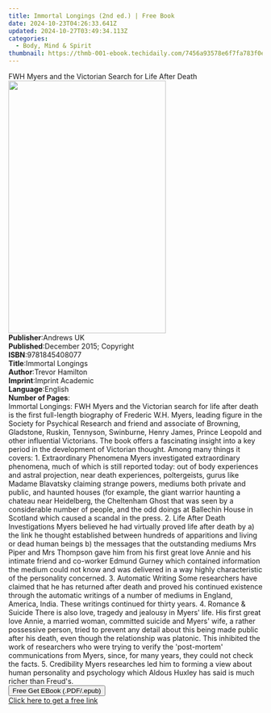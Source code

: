 ```yaml
---
title: Immortal Longings (2nd ed.) | Free Book
date: 2024-10-23T04:26:33.641Z
updated: 2024-10-27T03:49:34.113Z
categories:
  - Body, Mind & Spirit
thumbnail: https://thmb-001-ebook.techidaily.com/7456a93578e6f7fa783f0edf9921e8a9c8c84caedc7401b0a7613a8edc29dc00.jpg
---
```

<main id="book-container">
  <div class="flex flex-col">
    <div class="book-brief flex-1 py-6 px-4 sm:p-6 md:py-10 md:px-8">
      <!-- brief-->
      <div class="book-brief-main">
        FWH Myers and the Victorian Search for Life After Death
      </div>
    </div>
    <div
      class="book-meta-info flex-1 grid gap-4 col-start-1 col-end-3 row-start-1 sm:mb-6 sm:grid-cols-4 lg:gap-6 lg:col-start-2 lg:row-end-6 lg:row-span-6 lg:mb-0"
    >
      <div
        class="book-meta-info-left place-content-center mt-4 p-4 text-sm leading-6 col-start-2 col-span-2 dark:text-slate-400"
      >
        <img
          class="w-full h-500 object-cover rounded-lg sm:h-255 sm:col-span-2 lg:col-span-full"
          src="https://img-001-ebook.techidaily.com/3f91459cd062a5382fbfa94953463a58fb82578a301d9b683d8014194b5bf991.jpg"
          alt=""
          width="312"
          height="500"
        />
      </div>
      <div
        class="book-meta-info-right mt-2 col-start-1 row-start-2 col-span-3 self-center"
      >
        <!-- meta data  -->
        <div class="flex flex-col px-4 md:px-8">
          <div class="flex-1">
            <strong>Publisher</strong>:<span class="px-2">Andrews UK</span>
          </div>
          <div class="flex-1">
            <strong>Published</strong>:<span class="px-2"
              >December 2015; Copyright</span
            >
          </div>
          <div class="flex-1">
            <strong>ISBN</strong>:<span class="px-2">9781845408077</span>
          </div>
          <div class="flex-1">
            <strong>Title</strong>:<span class="px-2">Immortal Longings</span>
          </div>
          <div class="flex-1">
            <strong>Author</strong>:<span class="px-2">Trevor Hamilton</span>
          </div>
          <div class="flex-1">
            <strong>Imprint</strong>:<span class="px-2">Imprint Academic</span>
          </div>
          <div class="flex-1">
            <strong>Language</strong>:<span class="px-2">English</span>
          </div>
          <div class="flex-1">
            <strong>Number of Pages</strong>:<span class="px-2"></span>
          </div>
        </div>
      </div>
    </div>
    <div class="book-description flex-1 py-6 px-4 sm:p-6 md:py-10 md:px-8">
      <div class="book-description-main">
        <div accordion-content="" id="description">
          Immortal Longings: FWH Myers and the Victorian search for life after
          death is the first full-length biography of Frederic W.H. Myers,
          leading figure in the Society for Psychical Research and friend and
          associate of Browning, Gladstone, Ruskin, Tennyson, Swinburne, Henry
          James, Prince Leopold and other influential Victorians. The book
          offers a fascinating insight into a key period in the development of
          Victorian thought. Among many things it covers: 1. Extraordinary
          Phenomena Myers investigated extraordinary phenomena, much of which is
          still reported today: out of body experiences and astral projection,
          near death experiences, poltergeists, gurus like Madame Blavatsky
          claiming strange powers, mediums both private and public, and haunted
          houses (for example, the giant warrior haunting a chateau near
          Heidelberg, the Cheltenham Ghost that was seen by a considerable
          number of people, and the odd doings at Ballechin House in Scotland
          which caused a scandal in the press. 2. Life After Death
          Investigations Myers believed he had virtually proved life after death
          by a) the link he thought established between hundreds of apparitions
          and living or dead human beings b) the messages that the outstanding
          mediums Mrs Piper and Mrs Thompson gave him from his first great love
          Annie and his intimate friend and co-worker Edmund Gurney which
          contained information the medium could not know and was delivered in a
          way highly characteristic of the personality concerned. 3. Automatic
          Writing Some researchers have claimed that he has returned after death
          and proved his continued existence through the automatic writings of a
          number of mediums in England, America, India. These writings continued
          for thirty years. 4. Romance &amp; Suicide There is also love, tragedy
          and jealousy in Myers' life. His first great love Annie, a married
          woman, committed suicide and Myers' wife, a rather possessive person,
          tried to prevent any detail about this being made public after his
          death, even though the relationship was platonic. This inhibited the
          work of researchers who were trying to verify the 'post-mortem'
          communications from Myers, since, for many years, they could not check
          the facts. 5. Credibility Myers researches led him to forming a view
          about human personality and psychology which Aldous Huxley has said is
          much richer than Freud's.
        </div>
        <div class="accordion-fader"></div>
      </div>
    </div>
    <div class="book-excerpts flex-1 py-6 px-4 sm:p-6 md:py-10 md:px-8"></div>
    <div
      class="book-about-author flex-1 py-6 px-4 sm:p-6 md:py-10 md:px-8"
    ></div>
    <div class="book-free-get flex-1 py-6 px-4 sm:p-6 md:py-10 md:px-8">
      <button
        id="btn-free-get"
        class="bg-blue-500 hover:bg-blue-700 text-white font-bold py-2 px-4 rounded"
      >
        Free Get EBook (.PDF/.epub)
      </button>
      <div id="countdown-display" class="px-2 text-lg mt-2"></div>
      <a
        id="free-link"
        class="hidden bg-blue-500 hover:bg-blue-700 text-white font-bold py-2 px-4 rounded"
        href="https://www.ebooks.com/en-us/book/2551262/immortal-longings/trevor-hamilton/"
        target="_blank"
        >Click here to get a free link</a
      >
    </div>
    <script>
      let countdownTime = 0;
      let countdownInterval = null;
      document
        .getElementById('btn-free-get')
        .addEventListener('click', startCountdown);
      function startCountdown() {
        countdownTime = new Date().getTime() + 60000 * 3;
        countdownInterval = setInterval(updateCountdown, 1000);
        document.getElementById('btn-free-get').disabled = true;
        document
          .getElementById('btn-free-get')
          .classList.add('bg-gray-500', 'cursor-not-allowed');
      }
      function updateCountdown() {
        let currentTime = new Date().getTime();
        let timeLeft = countdownTime - currentTime;
        let secondsLeft = Math.floor(timeLeft / 1000);
        document.getElementById('countdown-display').innerHTML =
          `Remaining time: ${secondsLeft} seconds.`;
        if (secondsLeft <= 0) {
          clearInterval(countdownInterval);
          document.getElementById('btn-free-get').classList.add('hidden');
          document.getElementById('free-link').classList.remove('hidden');
          document.getElementById('countdown-display').innerHTML = '';
        }
      }
    </script>
  </div>
</main>

<ins class="adsbygoogle"
      style="display:block"
      data-ad-client="ca-pub-7571918770474297"
      data-ad-slot="8358498916"
      data-ad-format="auto"
      data-full-width-responsive="true"></ins>
    